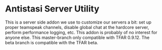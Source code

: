 # Antistasi Server Utility

This is a server side addon we use to customize our servers a bit: set up proper teamspeak channels, disable global chat at the hardcore server, perform performance logging, etc.
This addon is probably of no interest for anyone else.
This master-branch only compatible with TFAR 0.9.12.
The beta branch is compatible with the TFAR beta.
